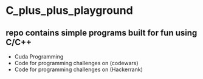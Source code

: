 # C_plus_plus_playground
## repo contains simple programs built for fun using C/C++  
* Cuda Programming 
* Code for programming challenges on (codewars) 
* Code for programming challenges on (Hackerrank) 
